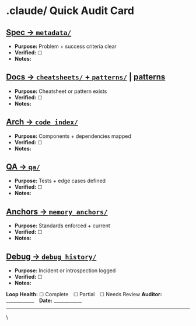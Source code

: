 # **.claude/ Quick Audit Card**

## [Spec → `metadata/`](./metadata/)

* **Purpose:** Problem + success criteria clear
* **Verified:** ☐
* **Notes:**

## [Docs → `cheatsheets/` + `patterns/`](./cheatsheets/) | [patterns](./patterns/)

* **Purpose:** Cheatsheet or pattern exists
* **Verified:** ☐
* **Notes:**

## [Arch → `code_index/`](./code_index/)

* **Purpose:** Components + dependencies mapped
* **Verified:** ☐
* **Notes:**

## [QA → `qa/`](./qa/)

* **Purpose:** Tests + edge cases defined
* **Verified:** ☐
* **Notes:**

## [Anchors → `memory_anchors/`](./memory_anchors/)

* **Purpose:** Standards enforced + current
* **Verified:** ☐
* **Notes:**

## [Debug → `debug_history/`](./debug_history/)

* **Purpose:** Incident or introspection logged
* **Verified:** ☐
* **Notes:**

**Loop Health:** ☐ Complete ☐ Partial ☐ Needs Review
**Auditor:** ____________ **Date:** ____________

---
\
